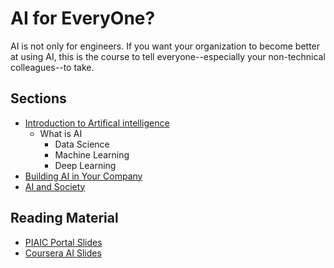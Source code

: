 # AI for EveryOne?

AI is not only for engineers. If you want your organization to become better at using AI, this is the course to tell everyone--especially your non-technical colleagues--to take.

## Sections

- [Introduction to Artifical intelligence](What%20is%20AI/README.md)
  - What is AI
    - Data Science
    - Machine Learning
    - Deep Learning
- [Building AI in Your Company](Building%20AI%20in%20your%20Company/README.md)
- [AI and Society](AI%20and%20Society/README.md)

## Reading Material

- [PIAIC Portal Slides](1-PIAIC%20AI--AI%20for%20every%20one--Portal%20slides.pdf)
- [Coursera AI Slides](2-PIAIC%20AI--AI%20for%20every%20one--coursera%20slides.pdf)
